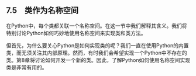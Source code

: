    

## 7.5　类作为名称空间

在Python中，每个类都关联一个名称空间。在这一节中我们解释其含义。我们将特别讨论Python如何巧妙地使用名称空间来实现类和类方法。

但首先，为什么要关心Python是如何实现类的呢？我们一直在使用Python的内置类，而无须关注其内部原理。然而，有时我们会希望实现一个Python中不存在的类。第8章将讨论如何开发一个新的类。因此，了解Python如何使用名称空间实现类是非常有用的。